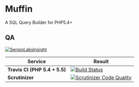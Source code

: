 Muffin
======

A SQL Query Builder for PHP5.4+

QA
--

[![SensioLabsInsight](https://insight.sensiolabs.com/projects/0e783570-3294-4720-9ef5-d78810f560ff/big.png)](https://insight.sensiolabs.com/projects/0e783570-3294-4720-9ef5-d78810f560ff)

Service | Result
--- | ---
**Travis CI (PHP 5.4 + 5.5)** | [![Build Status](https://travis-ci.org/lebris/muffin.svg?branch=master)](https://travis-ci.org/lebris/muffin)
**Scrutinizer** | [![Scrutinizer Code Quality](https://scrutinizer-ci.com/g/lebris/muffin/badges/quality-score.png?b=master)](https://scrutinizer-ci.com/g/lebris/muffin/?branch=master)
